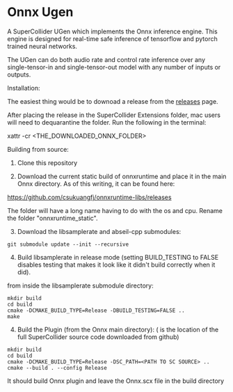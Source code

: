 # Onnx Ugen

A SuperCollider UGen which implements the Onnx inference engine. This engine is designed for real-time safe inference of tensorflow and pytorch trained neural networks.

The UGen can do both audio rate and control rate inference over any single-tensor-in and single-tensor-out model with any number of inputs or outputs.

Installation:

The easiest thing would be to downoad a release from the [releases](https://github.com/spluta/Onnx/releases) page.

After placing the release in the SuperCollider Extensions folder, mac users will need to dequarantine the folder. Run the following in the terminal:

xattr -cr <THE_DOWNLOADED_ONNX_FOLDER>

Building from source:

1. Clone this repository

2. Download the current static build of onnxruntime and place it in the main Onnx directory. As of this writing, it can be found here:

https://github.com/csukuangfj/onnxruntime-libs/releases

The folder will have a long name having to do with the os and cpu. Rename the folder "onnxruntime_static". 

3. Download the libsamplerate and abseil-cpp submodules:
```
git submodule update --init --recursive
```

4. Build libsamplerate in release mode (setting BUILD_TESTING to FALSE disables testing that makes it look like it didn't build correctly when it did).

from inside the libsamplerate submodule directory:
```
mkdir build
cd build
cmake -DCMAKE_BUILD_TYPE=Release -DBUILD_TESTING=FALSE ..
make
```

4. Build the Plugin (from the Onnx main directory):
(<PATH TO SC SOURCE> is the location of the full SuperCollider source code downloaded from github)
```
mkdir build
cd build
cmake -DCMAKE_BUILD_TYPE=Release -DSC_PATH=<PATH TO SC SOURCE> ..
cmake --build . --config Release
```

It should build Onnx plugin and leave the Onnx.scx file in the build directory







